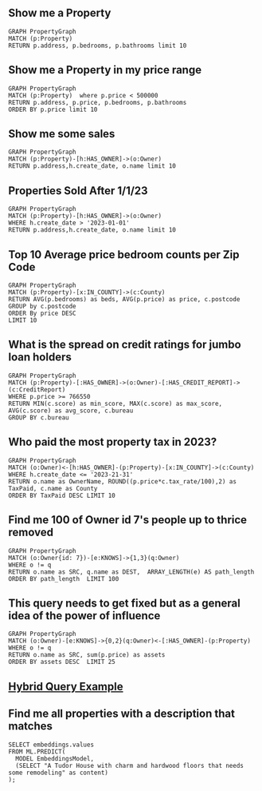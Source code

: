 ## Show me a Property
 
```
GRAPH PropertyGraph
MATCH (p:Property) 
RETURN p.address, p.bedrooms, p.bathrooms limit 10
```


## Show me a Property in my price range
 
```
GRAPH PropertyGraph
MATCH (p:Property)  where p.price < 500000
RETURN p.address, p.price, p.bedrooms, p.bathrooms 
ORDER BY p.price limit 10
```

## Show me some sales

```
GRAPH PropertyGraph
MATCH (p:Property)-[h:HAS_OWNER]->(o:Owner)
RETURN p.address,h.create_date, o.name limit 10
```

## Properties Sold After 1/1/23


```
GRAPH PropertyGraph
MATCH (p:Property)-[h:HAS_OWNER]->(o:Owner)
WHERE h.create_date > '2023-01-01'
RETURN p.address,h.create_date, o.name limit 10
```

## Top 10 Average price bedroom counts per Zip Code


```
GRAPH PropertyGraph
MATCH (p:Property)-[x:IN_COUNTY]->(c:County)
RETURN AVG(p.bedrooms) as beds, AVG(p.price) as price, c.postcode
GROUP by c.postcode
ORDER By price DESC
LIMIT 10
```

## What is the spread on credit ratings for jumbo loan holders

```
GRAPH PropertyGraph
MATCH (p:Property)-[:HAS_OWNER]->(o:Owner)-[:HAS_CREDIT_REPORT]->(c:CreditReport)
WHERE p.price >= 766550
RETURN MIN(c.score) as min_score, MAX(c.score) as max_score, AVG(c.score) as avg_score, c.bureau
GROUP BY c.bureau
```

## Who paid the most property tax in 2023?

```
GRAPH PropertyGraph
MATCH (o:Owner)<-[h:HAS_OWNER]-(p:Property)-[x:IN_COUNTY]->(c:County)
WHERE h.create_date <= '2023-21-31'
RETURN o.name as OwnerName, ROUND((p.price*c.tax_rate/100),2) as TaxPaid, c.name as County 
ORDER BY TaxPaid DESC LIMIT 10
```

## Find me 100 of Owner id 7's people up to thrice removed

```
GRAPH PropertyGraph
MATCH (o:Owner{id: 7})-[e:KNOWS]->{1,3}(q:Owner)
WHERE o != q
RETURN o.name as SRC, q.name as DEST,  ARRAY_LENGTH(e) AS path_length
ORDER BY path_length  LIMIT 100
```

## This query needs to get fixed but as a general idea of the power of influence

```
GRAPH PropertyGraph
MATCH (o:Owner)-[e:KNOWS]->{0,2}(q:Owner)<-[:HAS_OWNER]-(p:Property)
WHERE o != q
RETURN o.name as SRC, sum(p.price) as assets
ORDER BY assets DESC  LIMIT 25
```

## [Hybrid Query Example](https://cloud.google.com/spanner/docs/reference/standard-sql/graph-sql-queries) 
## Find me all properties with a description that matches

```
SELECT embeddings.values
FROM ML.PREDICT(
  MODEL EmbeddingsModel,
  (SELECT "A Tudor House with charm and hardwood floors that needs some remodeling" as content)
);
```

